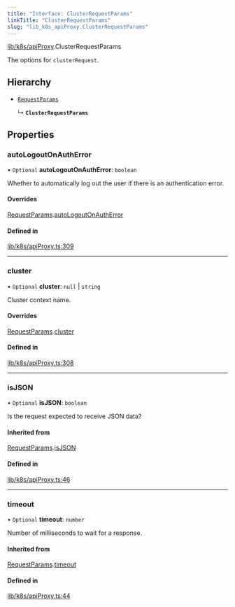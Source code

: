 ```yaml
---
title: "Interface: ClusterRequestParams"
linkTitle: "ClusterRequestParams"
slug: "lib_k8s_apiProxy.ClusterRequestParams"
---
```


[lib/k8s/apiProxy](../modules/lib_k8s_apiProxy.md).ClusterRequestParams

The options for `clusterRequest`.

## Hierarchy

- [`RequestParams`](lib_k8s_apiProxy.RequestParams.md)

  ↳ **`ClusterRequestParams`**

## Properties

### autoLogoutOnAuthError

• `Optional` **autoLogoutOnAuthError**: `boolean`

Whether to automatically log out the user if there is an authentication error.

#### Overrides

[RequestParams](lib_k8s_apiProxy.RequestParams.md).[autoLogoutOnAuthError](lib_k8s_apiProxy.RequestParams.md#autologoutonautherror)

#### Defined in

[lib/k8s/apiProxy.ts:309](https://github.com/headlamp-k8s/headlamp/blob/2ce94491/frontend/src/lib/k8s/apiProxy.ts#L309)

___

### cluster

• `Optional` **cluster**: ``null`` \| `string`

Cluster context name.

#### Overrides

[RequestParams](lib_k8s_apiProxy.RequestParams.md).[cluster](lib_k8s_apiProxy.RequestParams.md#cluster)

#### Defined in

[lib/k8s/apiProxy.ts:308](https://github.com/headlamp-k8s/headlamp/blob/2ce94491/frontend/src/lib/k8s/apiProxy.ts#L308)

___

### isJSON

• `Optional` **isJSON**: `boolean`

Is the request expected to receive JSON data?

#### Inherited from

[RequestParams](lib_k8s_apiProxy.RequestParams.md).[isJSON](lib_k8s_apiProxy.RequestParams.md#isjson)

#### Defined in

[lib/k8s/apiProxy.ts:46](https://github.com/headlamp-k8s/headlamp/blob/2ce94491/frontend/src/lib/k8s/apiProxy.ts#L46)

___

### timeout

• `Optional` **timeout**: `number`

Number of milliseconds to wait for a response.

#### Inherited from

[RequestParams](lib_k8s_apiProxy.RequestParams.md).[timeout](lib_k8s_apiProxy.RequestParams.md#timeout)

#### Defined in

[lib/k8s/apiProxy.ts:44](https://github.com/headlamp-k8s/headlamp/blob/2ce94491/frontend/src/lib/k8s/apiProxy.ts#L44)
